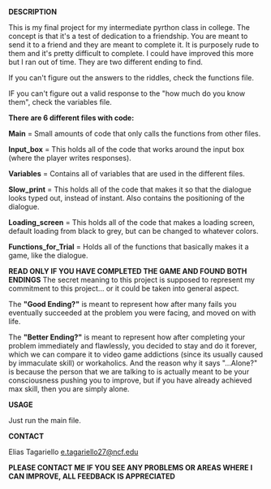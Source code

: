 **DESCRIPTION**

This is my final project for my intermediate pyrthon class in college. The concept is that it's a test of dedication to a friendship. 
You are meant to send it to a friend and they are meant to complete it. 
It is purposely rude to them and it's pretty difficult to complete. I could have improved this more but I ran out of time.
They are two different ending to find.

If you can't figure out the answers to the riddles, check the functions file.

IF you can't figure out a valid response to the "how much do you know them", check the variables file.

**There are 6 different files with code:**

**Main** = Small amounts of code that only calls the functions from other files.

**Input_box** = This holds all of the code that works around the input box (where the player writes responses).

**Variables** = Contains all of variables that are used in the different files.

**Slow_print** = This holds all of the code that makes it so that the dialogue looks typed out, instead of instant. Also contains the positioning of the dialogue.

**Loading_screen** = This holds all of the code that makes a loading screen, default loading from black to grey, but can be changed to whatever colors.

**Functions_for_Trial** = Holds all of the functions that basically makes it a game, like the dialogue.


**READ ONLY IF YOU HAVE COMPLETED THE GAME AND FOUND BOTH ENDINGS**
The secret meaning to this project is supposed to represent my commitment to this project... or it could be taken into general aspect.

The **"Good Ending?"** is meant to represent how after many fails you eventually succeeded at the problem you were facing, and moved on with life.

The **"Better Ending?"** is meant to represent how after completing your problem immediately and flawlessly, you decided to stay and do it forever, which we can compare it to video game addictions (since its usually caused by immaculate skill) or workaholics. And the reason why it says "...Alone?" is because the person that we are talking to is actually meant to be your consciousness pushing you to improve, but if you have already achieved max skill, then you are simply alone.

**USAGE**

Just run the main file.

**CONTACT**

Elias Tagariello
e.tagariello27@ncf.edu

**PLEASE CONTACT ME IF YOU SEE ANY PROBLEMS OR AREAS WHERE I CAN IMPROVE, ALL FEEDBACK IS APPRECIATED**
